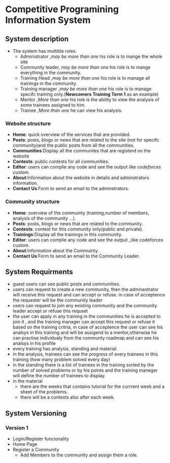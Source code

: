 
# Competitive Programining Information System

## System description

- The system has multible roles.
  - Administrator  ,_may be more than one_ his role is to mange the whole site
  - Community leader, _may be more than one_ his role is to mange everything in the community.
  - Training Head ,_may be more than one_ his role is to manage all trainings in the community.
  - Training manager ,_may be more than one_ his role is to manage specifc training only.(**Newcomers Training Term 1** as an example)
  - Mentor ,_More than one_ his role is the ability to view the analysis of some trainees assigned to him.
  - Trainee ,_More than one_ he can view his analysis.

### Website structure

- **Home**: quick overview of the services that are provided.
- **Posts**: posts, blogs or news that are related to the site (not for specifc community)and the public posts from all the communities.
- **Communities**:Display all the communites that are registerd on the website
- **Contests**: public contests for all communities.
- **Editor**: users can complie any code and see the output _like codeforces custom_.
- **About**:Information about the website in details and adminstrators information.
- **Contact Us**:Form to send an email to the adminstrators.

### Community structure

- **Home**:  overview of the commuinty (training,number of members, analysis of the community ...).
- **Posts**: posts, blogs or news that are related to the community.
- **Contests**: contest for this community only(public and private).
- **Trainings**:Display all the trainings in this community.
- **Editor**: users can complie any code and see the output _like codeforces custom.
- **About**:Information about the Commuinty.
- **Contact Us**:Form to send an email to the Community Leader.

## System Requirments

- guest users can see public posts and communities.
- users can request to create a new community, then the adminestrator will receive this request and can accept or refuse. in case of acceptence the requester will be the community leader
- users can request to join any existing community and the community leader accept or refuse this requset
- the user can apply in any training in the  communities he is accepted to join it , and the training manager can accept this request or refuse it based on the training critria, in case of acceptence the user can see his analsys in this training and will be assigend to a mentor,otherwise he can practise individualy from the communty roadmap and can see his analsys in his profile
- every training has analysis, standing and material.
- in the analysis, trainees can see the progress of every trainees in this training (how many problem solved every day)
- in the standing there is a list of trainees in the training sorted by the number of solved problems or by his points and the training maneger will define the number of trainees to display.
- in the material
  - there are the weeks that contains tutorial for the currrent week and a sheet of the problems.
  - there will be a contests also after each week.

## System Versioning

### Version 1

- Login/Register funcionality
- Home Page
- Register a Community
  - Add Members to the community and assign them a role.
